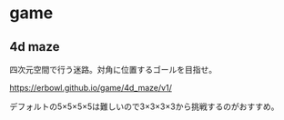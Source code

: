 # game

## 4d maze
四次元空間で行う迷路。対角に位置するゴールを目指せ。

https://erbowl.github.io/game/4d_maze/v1/

デフォルトの5×5×5×5は難しいので3×3×3×3から挑戦するのがおすすめ。
